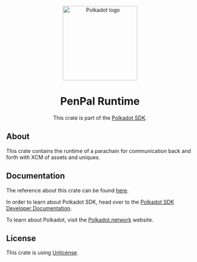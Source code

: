 <div align="center">

<img
alt="Polkadot logo" width="200"
src="https://raw.githubusercontent.com/paritytech/polkadot-sdk/rzadp/readmes/docs/images/Polkadot_Logo_Horizontal_Pink_BlackOnWhite.png">

# PenPal Runtime

This crate is part of the [Polkadot SDK](https://github.com/paritytech/polkadot-sdk/).

</div>

## About

This crate contains the runtime of a parachain for communication back and forth with XCM of assets and uniques.

## Documentation

The reference about this crate can be found [here](https://paritytech.github.io/polkadot-sdk/master/penpal_runtime).

In order to learn about Polkadot SDK, head over to the [Polkadot SDK Developer Documentation](https://paritytech.github.io/polkadot-sdk/master/polkadot_sdk_docs/index.html).

To learn about Polkadot, visit the [Polkadot.network](https://polkadot.network/) website.

## License

This crate is using [Unlicense](https://choosealicense.com/licenses/unlicense/).

